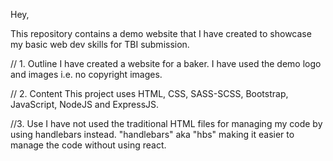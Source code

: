 Hey,

This repository contains a demo website that I have created to showcase my basic web dev skills for TBI submission.

// 1. Outline
I have created a website for a baker. I have used the demo logo and images i.e. no copyright images.

// 2. Content
This project uses HTML, CSS, SASS-SCSS, Bootstrap, JavaScript, NodeJS and ExpressJS.

//3. Use
I have not used the traditional HTML files for managing my code by using handlebars instead.
"handlebars" aka "hbs" making it easier to manage the code without using react.
